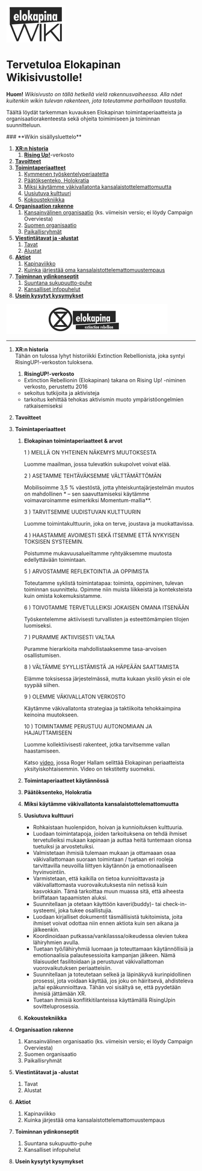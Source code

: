 ![kapinawiki logo](https://raw.githubusercontent.com/elokapina/kapinawiki/master/imgs/elokapina_wiki_logo.png)

# **Tervetuloa Elokapinan Wikisivustolle!**
**Huom!** *Wikisivusto on tällä hetkellä vielä rakennusvaiheessa. Alla näet kuitenkin wikin tulevan rakenteen, jota toteutamme parhaillaan taustalla.*

Täältä löydät tarkemman kuvauksen Elokapinan toimintaperiaatteista ja organisaatiorakenteesta sekä ohjeita toimimiseen ja toiminnan suunnitteluun. 

<div id="sluettelo"></div>
### **Wikin sisällysluettelo**

1. **[XR:n historia](#1)**
    1.	**[Rising Up!](#1.1)**-verkosto
2. **[Tavoitteet](#2)**
3. **[Toimintaperiaatteet](#3)**
    1.	[Kymmenen työskentelyperiaatetta](#3.1)
    2.	[Päätöksenteko, Holokratia](#3.2)
    3.	[Miksi käytämme väkivallatonta kansalaistottelemattomuutta](#3.3)
    4.	[Uusiutuva kulttuuri](#3.4)
    5.	[Kokoustekniikka](#3.5)
4. **[Organisaation rakenne](#4)**
    1.	[Kansainvälinen organisaatio](#4.1) (ks. viimeisin versio; ei löydy Campaign Overviesta)
    2.	[Suomen organisaatio](#4.2)
    3.	[Paikallisryhmät](#4.3)
5. **[Viestintätavat ja -alustat](#5)**
    1.  [Tavat](#5.1)
    2.  [Alustat](#5.2)
6. **[Aktiot](#6)**
    1.	[Kapinaviikko](#6.1)
    2.	[Kuinka järjestää oma kansalaistottelemattomuustempaus](#6.2)
7. **[Toiminnan ydinkonseptit](#7)**
    1.  [Suuntana sukupuutto-puhe](#7.1)
    2.  [Kansalliset infopuhelut](#7.2)
8. **[Usein kysytyt kysymykset](#8)**

<a href="https://www.extinctionrebellion.fi">![elokapina logo](https://raw.githubusercontent.com/elokapina/kapinawiki/master/imgs/logo.png)</a>


---

1. **XR:n historia**  
Tähän on tulossa lyhyt historiikki Extinction Rebellionista, joka syntyi RisingUP!-verkoston tuloksena.
    1. **RisingUP!-verkosto** 
    - Extinction Rebellionin (Elokapinan) takana on Rising Up! -niminen verkosto, perustettu 2016
    - sekoitus tutkijoita ja aktivisteja
    - tarkoitus kehittää tehokas aktivismin muoto ympäristöongelmien ratkaisemiseksi

2. **Tavoitteet** 
3. **Toimintaperiaatteet**
    1.	**Elokapinan toimintaperiaatteet & arvot**
    
        1 ) MEILLÄ ON YHTEINEN NÄKEMYS MUUTOKSESTA
        
        Luomme maailman, jossa tulevatkin sukupolvet voivat elää. 
        
        2 ) ASETAMME TEHTÄVÄKSEMME VÄLTTÄMÄTTÖMÄN
        
        Mobilisoimme 3,5 % väestöstä, jotta yhteiskuntajärjestelmän muutos on mahdollinen * – sen saavuttamiseksi käytämme  voimavaroinamme esimerkiksi Momentum-mallia**. 
        
        3 ) TARVITSEMME UUDISTUVAN KULTTUURIN
        
        Luomme toimintakulttuurin, joka on terve, joustava ja muokattavissa. 
        
        4 ) HAASTAMME AVOIMESTI SEKÄ ITSEMME ETTÄ NYKYISEN TOKSISEN SYSTEEMIN. 
        
        Poistumme mukavuusalueiltamme ryhtyäksemme muutosta edellyttävään toimintaan. 
        
        5 ) ARVOSTAMME REFLEKTOINTIA JA OPPIMISTA
        
        Toteutamme syklistä toimintatapaa: toiminta, oppiminen, tulevan toiminnan suunnittelu. Opimme niin muista liikkeistä ja     konteksteista kuin omista kokemuksistamme. 
        
        6 ) TOIVOTAMME TERVETULLEIKSI JOKAISEN OMANA ITSENÄÄN
        
        Työskentelemme aktiivisesti turvallisten ja esteettömämpien tilojen luomiseksi. 
        
        7 ) PURAMME AKTIIVISESTI VALTAA 
        
        Puramme hierarkioita mahdollistaaksemme tasa-arvoisen osallistumisen.
        
        8 ) VÄLTÄMME SYYLLISTÄMISTÄ JA HÄPEÄÄN SAATTAMISTA
        
        Elämme toksisessa järjestelmässä, mutta kukaan yksilö yksin ei ole syypää siihen. 
        
        9 ) OLEMME VÄKIVALLATON VERKOSTO
        
        Käytämme väkivallatonta strategiaa ja taktiikoita tehokkaimpina keinoina muutokseen. 
        
        10 ) TOIMINTAMME PERUSTUU AUTONOMIAAN JA HAJAUTTAMISEEN
        
        Luomme kollektiivisesti rakenteet, jotka tarvitsemme vallan haastamiseen.
        
        Katso [video](https://www.youtube.com/watch?v=iKGQ6WeNbug&index=12&list=PL_JTu8vvTJww46JSUXe4cX_wo-38qgzR4), jossa Roger Hallam selittää Elokapinan periaatteista yksityiskohtaisemmin. Video on tekstitetty suomeksi. 
        
    2.	**Toimintaperiaatteet käytännössä**
    3.   **Päätöksenteko, Holokratia**
    4.	**Miksi käytämme väkivallatonta kansalaistottelemattomuutta**
    5.  **Uusiutuva kulttuuri**
        * Rohkaistaan huolenpidon, hoivan ja kunnioituksen kulttuuria.
        * Luodaan toimintatapoja, joiden tarkoituksena on tehdä ihmiset tervetulleiksi mukaan kapinaan ja auttaa heitä tuntemaan olonsa tuetuiksi ja arvostetuiksi.
        * Valmistetaan ihmisiä tulemaan mukaan ja ottamaaan osaa väkivallattomaan suoraan toimintaan / tuetaan eri rooleja tarvittavilla neuvoilla liittyen käytännön ja emotionaaliseen hyvinvointiin.
        * Varmistetaan, että kaikilla on tietoa kunnioittavasta ja väkivallattomasta vuorovaikutuksesta niin netissä kuin kasvokkain. Tämä tarkoittaa muun muassa sitä, että aiheesta briiffataan tapaamisten aluksi.
        * Suunnitellaan ja otetaan käyttöön kaveri(buddy)- tai check-in-systeemi, joka tukee osallistujia.
        * Luodaan kirjalliset dokumentit täsmällisistä tukitoimista, joita ihmiset voivat odottaa niin ennen aktiota kuin sen aikana ja jälkeenkin.
        * Koordinoidaan putkassa/vankilasssa/oikeudessa olevien tukea lähiryhmien avulla.
        * Tuetaan työ/lähiryhmiä luomaan ja toteuttamaan käytännöllisiä ja emotionaalisia palautesessioita kampanjan jälkeen. Nämä tilaisuudet fasilitoidaan ja perustuvat väkivallattoman vuorovaikutuksen periaatteisiin.
        * Suunnitellaan ja toteutetaan selkeä ja läpinäkyvä kurinpidollinen prosessi, jota voidaan käyttää, jos joku on häiritsevä, ahdisteleva ja/tai epäkunnioittava. Tähän voi sisältyä se, että pyydetään ihmisiä jättämään XR.
        * Tuetaan ihmisiä konflitkitilanteissa käyttämällä RisingUpin sovitteluprosessia.
    5.	**Kokoustekniikka**
4. **Organisaation rakenne**
    1.	Kansainvälinen organisaatio (ks. viimeisin versio; ei löydy Campaign Overviesta)
    2.	Suomen organisaatio
    3.	Paikallisryhmät
5. **Viestintätavat ja -alustat**
    1.  Tavat
    2.  Alustat
6. **Aktiot**
    1.	Kapinaviikko
    2.	Kuinka järjestää oma kansalaistottelemattomuustempaus
7. **Toiminnan ydinkonseptit**
    1.  Suuntana sukupuutto-puhe
    2.  Kansalliset infopuhelut
8. **Usein kysytyt kysymykset**
